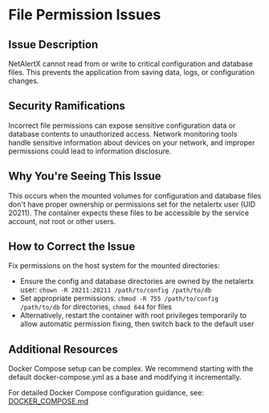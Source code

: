 # File Permission Issues

## Issue Description

NetAlertX cannot read from or write to critical configuration and database files. This prevents the application from saving data, logs, or configuration changes.

## Security Ramifications

Incorrect file permissions can expose sensitive configuration data or database contents to unauthorized access. Network monitoring tools handle sensitive information about devices on your network, and improper permissions could lead to information disclosure.

## Why You're Seeing This Issue

This occurs when the mounted volumes for configuration and database files don't have proper ownership or permissions set for the netalertx user (UID 20211). The container expects these files to be accessible by the service account, not root or other users.

## How to Correct the Issue

Fix permissions on the host system for the mounted directories:

- Ensure the config and database directories are owned by the netalertx user: `chown -R 20211:20211 /path/to/config /path/to/db`
- Set appropriate permissions: `chmod -R 755 /path/to/config /path/to/db` for directories, `chmod 644` for files
- Alternatively, restart the container with root privileges temporarily to allow automatic permission fixing, then switch back to the default user

## Additional Resources

Docker Compose setup can be complex. We recommend starting with the default docker-compose.yml as a base and modifying it incrementally.

For detailed Docker Compose configuration guidance, see: [DOCKER_COMPOSE.md](https://github.com/jokob-sk/NetAlertX/blob/main/docs/DOCKER_COMPOSE.md)